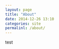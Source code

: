 ```yaml
---
layout: page
title: "About"
date: 2014-12-26 13:10
categories: site
permalinl: /about/
---
```


test

